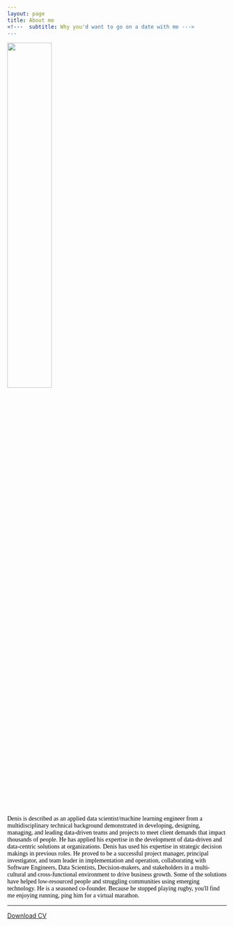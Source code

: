 ```yaml
---
layout: page
title: About me
<!---  subtitle: Why you'd want to go on a date with me --->
---
```


<div><img src="https://denisdpr.github.io/assets/img/denis_hp.jpg" width="45%"/></div>

<div style="text-align:left"><span style="color:black; font-family:Georgia;">
 <!---I'm an Applied Data scientist with expertise in machine learning and deep learning. I completed my Ph.D. in Agricultural Engineering at Tokyo University of Agriculture, focusing on integrating ICT and AI to enhance tomato production in low-resourced communities targeting Sub-Sahara Africa and Japan. Before that, I did my BSc International Agricultural and Food Studies and MSc Agribusiness Management, majoring in Information Management at Tokyo University of Agriculture. I am passionate about seeing a change in struggling communities using agro-informatics, deep learning, applied data science, GIS, and remote sensing techniques and tools. 
I have worked with a wide range of data-driven projects in collaborative teams locally and internationally during my career. 
Because I stopped playing rugby, you'll find me enjoying running, ping me we do a virtual marathon. --->
 
Denis is described as an applied data scientist/machine learning engineer from a multidisciplinary technical background demonstrated in developing, designing, managing, and leading data-driven teams and projects to meet client demands that impact thousands of people.
He has applied his expertise in the development of data-driven and data-centric solutions at organizations. Denis has used his expertise in strategic decision makings in previous roles. He proved to be a successful project manager, principal investigator, and team leader in implementation and operation, collaborating with Software Engineers, Data Scientists, Decision-makers, and stakeholders in a multi-cultural and cross-functional environment to drive business growth. Some of the solutions have helped low-resourced people and struggling communities using emerging technology. He is a seasoned co-founder. Because he stopped playing rugby, you'll find me enjoying running, ping him for a virtual marathon. 
 
 </span></div>


 
---
<a href="https://denisdpr.github.io/Denisa_Pastory_Resume.pdf" download>Download CV</a>


<!--- <div style="clear: both;">
  <div style="float: left; margin-right 1em;">
    <img src="https://denisdpr.github.io/assets/img/aboutpic.PNG" width="45% alt="">
  </div>
  <div>
    <h2>About Me</h2>
    <p>I'm an Applied Data scientist, graduated from Tokyo University of Agriculture with B.S./M.S. Agribusiness Management where I majored in Information Management,then did a Ph.D. Agricultural Engineering with main focus Integration of ICT and AI to enhance tomato production in low-resourced communities targeting Sub-Sahara Africa and Japan. I am passionated about seeing change in struggling communities using agro-informatics, deep learning, applied data science, GIS and remote sensing. 
I have also been involved in consultant works for in wide range of data-driven collaborative teams and projects locally and international. 
I am ex-rugby player and part-time runner.</p>
  </div>
</div> --->

